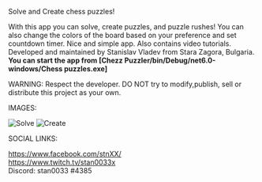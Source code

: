 

Solve and Create chess puzzles!

With this app you can solve, create puzzles, and puzzle rushes! You can also change the colors of the board based on your preference and set countdown timer. Nice and simple app. Also contains video tutorials.
Developed and maintained by Stanislav Vladev from Stara Zagora, Bulgaria.  
**You can start the app from [Chezz Puzzler/bin/Debug/net6.0-windows/Chess puzzles.exe]**

WARNING: Respect the developer. DO NOT try to modify,publish, sell or distribute this project as your own.

IMAGES:

![Solve](https://i.ibb.co/SR9kSRV/solve.png)
![Create](https://i.ibb.co/x7RmGHF/create.png)
 



SOCIAL LINKS:

https://www.facebook.com/stnXX/  
https://www.twitch.tv/stan0033x  
Discord: stan0033 #4385  

